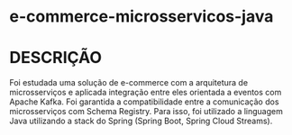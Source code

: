 # e-commerce-microsservicos-java

# DESCRIÇÃO
Foi estudada uma solução de e-commerce com a arquitetura de microsserviços e aplicada integração entre eles orientada a eventos com Apache Kafka. Foi garantida a compatibilidade entre a comunicação dos microsserviços com Schema Registry. Para isso, foi utilizado a linguagem Java utilizando a stack do Spring (Spring Boot, Spring Cloud Streams).
